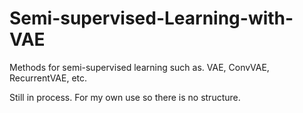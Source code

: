 # Semi-supervised-Learning-with-VAE
Methods for semi-supervised learning such as. VAE, ConvVAE, RecurrentVAE, etc. 

Still in process.
For my own use so there is no structure.
